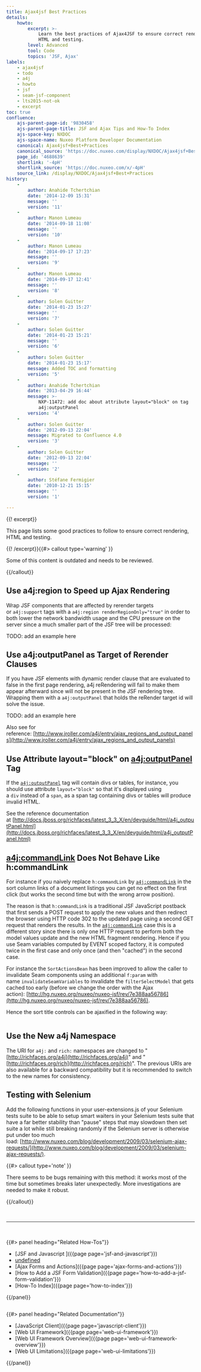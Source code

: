 ```yaml
---
title: Ajax4jsf Best Practices
details:
    howto:
        excerpt: >-
            Learn the best practices of Ajax4JSF to ensure correct rendering,
            HTML and testing.
        level: Advanced
        tool: Code
        topics: 'JSF, Ajax'
labels:
    - ajax4jsf
    - todo
    - a4j
    - howto
    - jsf
    - seam-jsf-component
    - lts2015-not-ok
    - excerpt
toc: true
confluence:
    ajs-parent-page-id: '9830458'
    ajs-parent-page-title: JSF and Ajax Tips and How-To Index
    ajs-space-key: NXDOC
    ajs-space-name: Nuxeo Platform Developer Documentation
    canonical: Ajax4jsf+Best+Practices
    canonical_source: 'https://doc.nuxeo.com/display/NXDOC/Ajax4jsf+Best+Practices'
    page_id: '4688639'
    shortlink: '-4pH'
    shortlink_source: 'https://doc.nuxeo.com/x/-4pH'
    source_link: /display/NXDOC/Ajax4jsf+Best+Practices
history:
    - 
        author: Anahide Tchertchian
        date: '2014-12-09 15:31'
        message: ''
        version: '11'
    - 
        author: Manon Lumeau
        date: '2014-09-18 11:08'
        message: ''
        version: '10'
    - 
        author: Manon Lumeau
        date: '2014-09-17 17:23'
        message: ''
        version: '9'
    - 
        author: Manon Lumeau
        date: '2014-09-17 12:41'
        message: ''
        version: '8'
    - 
        author: Solen Guitter
        date: '2014-01-23 15:27'
        message: ''
        version: '7'
    - 
        author: Solen Guitter
        date: '2014-01-23 15:21'
        message: ''
        version: '6'
    - 
        author: Solen Guitter
        date: '2014-01-23 15:17'
        message: Added TOC and formatting
        version: '5'
    - 
        author: Anahide Tchertchian
        date: '2013-04-29 16:44'
        message: >-
            NXP-11472: add doc about attribute layout="block" on tag
            a4j:outputPanel
        version: '4'
    - 
        author: Solen Guitter
        date: '2012-09-13 22:04'
        message: Migrated to Confluence 4.0
        version: '3'
    - 
        author: Solen Guitter
        date: '2012-09-13 22:04'
        message: ''
        version: '2'
    - 
        author: Stéfane Fermigier
        date: '2010-12-21 15:15'
        message: ''
        version: '1'

---
```

{{! excerpt}}

This page lists some good practices to follow to ensure correct rendering, HTML and testing.

{{! /excerpt}}{{#> callout type='warning' }}

Some of this content is outdated and needs to be reviewed.

{{/callout}}

## Use a4j:region&nbsp;to Speed up Ajax Rendering

Wrap JSF components that are affected by rerender targets or&nbsp;`a4j:support`&nbsp;tags with a&nbsp;`a4j:region renderRegionOnly="true"`&nbsp;in order to both lower the network bandwidth usage and the CPU pressure on the server since a much smaller part of the JSF tree will be processed:

TODO: add an example here

## Use a4j:outputPanel as&nbsp;Target of Rerender Clauses

If you have JSF elements with dynamic render clause that are evaluated to false in the first page rendering, a4j reRendering will fail to make them appear afterward since will not be present in the JSF rendering tree. Wrapping them with a&nbsp;`a4j:outputPanel`&nbsp;that holds the reRender target id will solve the issue.

TODO: add an example here

Also see for reference:&nbsp;[http://www.jroller.com/a4j/entry/ajax_regions_and_output_panels](http://www.jroller.com/a4j/entry/ajax_regions_and_output_panels)

## <span>Use Attribute layout="block" on [a4j:outputPanel](http://a4joutputPanel) Tag</span>

If the&nbsp;[`a4j:outputPanel`](http://a4joutputPanel)&nbsp;tag will contain divs or tables, for instance, you should use attribute&nbsp;`layout="block"`&nbsp;so that it's displayed using a&nbsp;`div`&nbsp;instead of a&nbsp;`span`, as a span tag containing divs or tables will produce invalid HTML.

See the reference documentation at&nbsp;[http://docs.jboss.org/richfaces/latest_3_3_X/en/devguide/html/a4j_outputPanel.html](http://docs.jboss.org/richfaces/latest_3_3_X/en/devguide/html/a4j_outputPanel.html)

## [a4j:commandLink](http://a4jcommandLink) Does Not Behave&nbsp;Like h:commandLink

For instance if you naively replace&nbsp;`h:commandLink`&nbsp;by&nbsp;[`a4j:commandLink`](http://a4jcommandLink)&nbsp;in the sort column links of a document listings you can get no effect on the first click (but works the second time but with the wrong arrow position).

The reason is that&nbsp;`h:commandLink`&nbsp;is a traditional JSF JavaScript postback that first sends a POST request to apply the new values and then redirect the browser using HTTP code 302 to the updated page using a second GET request that renders the results. In the&nbsp;[`a4j:commandLink`](http://a4jcommandLink)&nbsp;case this is a different story since there is only one HTTP request to perform both the model values update and the new HTML fragment rendering. Hence if you use Seam variables computed by EVENT scoped factory, it is computed twice in the first case and only once (and then "cached") in the second case.

For instance the&nbsp;`SortActionsBean`&nbsp;has been improved to allow the caller to invalidate Seam components using an additional&nbsp;`f:param`&nbsp;with name&nbsp;`invalidateSeamVariables`&nbsp;to invalidate the&nbsp;`filterSelectModel`&nbsp;that gets cached too early (before we change the order with the Ajax action):&nbsp;[http://hg.nuxeo.org/nuxeo/nuxeo-jsf/rev/7e388aa56786](http://hg.nuxeo.org/nuxeo/nuxeo-jsf/rev/7e388aa56786).

Hence the sort title controls can be ajaxified in the following way:

```

```

## Use the New a4j Namespace

The URI for&nbsp;`a4j:`&nbsp;and&nbsp;`rich:`&nbsp;namespaces are changed to "[http://richfaces.org/a4j](http://richfaces.org/a4j)" and "[http://richfaces.org/rich](http://richfaces.org/rich)". The previous URIs are also available for a backward compatibility but it is recommended to switch to the new names for consistency.

## Testing with Selenium

Add the following functions in your user-extensions.js of your Selenium tests suite to be able to setup smart waiters in your Selenium tests suite that have a far better stability than "pause" steps that may slowdown then set suite a lot while still breaking randomly if the Selenium server is otherwise put under too much load:&nbsp;[http://www.nuxeo.com/blog/development/2009/03/selenium-ajax-requests/](http://www.nuxeo.com/blog/development/2009/03/selenium-ajax-requests/).

{{#> callout type='note' }}

There seems to be bugs remaining with this method: it works most of the time but sometimes breaks later unexpectedly. More investigations are needed to make it robust.

{{/callout}}

&nbsp;

* * *

&nbsp;

<div class="row" data-equalizer="" data-equalize-on="medium">

<div class="column medium-6">{{#> panel heading="Related How-Tos"}}

*   [JSF and Javascript ]({{page page='jsf-and-javascript'}})
*   [undefined]({{page}})
*   [Ajax Forms and Actions]({{page page='ajax-forms-and-actions'}})
*   [How to Add a JSF Form Validation]({{page page='how-to-add-a-jsf-form-validation'}})
*   [How-To Index]({{page page='how-to-index'}})

{{/panel}}</div>

<div class="column medium-6">{{#> panel heading="Related Documentation"}}

*   [JavaScript Client]({{page page='javascript-client'}})
*   [Web UI Framework]({{page page='web-ui-framework'}})
*   [Web UI Framework Overview]({{page page='web-ui-framework-overview'}})
*   [Web UI Limitations]({{page page='web-ui-limitations'}})&nbsp;

{{/panel}}</div>

</div>